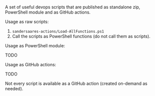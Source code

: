 A set of useful devops scripts that are published as standalone zip, PowerShell module and as GitHub actions.

Usage as raw scripts:

1. `sandersaares-actions/Load-AllFunctions.ps1`
1. Call the scripts as PowerShell functions (do not call them as scripts).

Usage as PowerShell module:

TODO

Usage as GitHub actions:

TODO

Not every script is available as a GitHub action (created on-demand as needed).